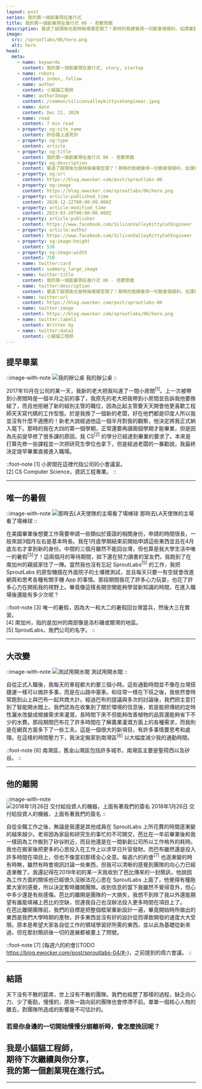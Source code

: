 ```yaml
---
layout: post
series: 我的第一個創業現在進行式
title: 我的第一個創業現在進行式 06 - 悲歡聚散
description: 嘗過了甜頭後也是時候嚐嚐苦頭了！那時的我總覺得一切都會很順利，從課業到事業一切都是那麼的順風順水，對於生活也做出了許多的改變。但伴隨著生活改變的還有對團隊的影響。而且改變的人不只有我，直到那一天的到來，道路急轉直下。
image:
  src: /sproutlabs/06/hero.png
  alt: hero
head:
  meta:
    - name: keywords
      content: 我的第一個創業現在進行式, story, startup
    - name: robots
      content: index, follow
    - name: author
      content: 小貓貓工程師
    - name: authorImage
      content: /common/siliconvalleykittycatengineer.jpeg
    - name: date
      content: Dec 22, 2020
    - name: read
      content: 7 min read
    - property: og:site_name
      content: 矽谷路上遇見你
    - property: og:type
      content: article
    - property: og:title
      content: 我的第一個創業現在進行式 06 - 悲歡聚散
    - property: og:description
      content: 嘗過了甜頭後也是時候嚐嚐苦頭了！那時的我總覺得一切都會很順利，從課業到事業一切都是那麼的順風順水，對於生活也做出了許多的改變。但伴隨著生活改變的還有對團隊的影響。而且改變的人不只有我，直到那一天的到來，道路急轉直下。
    - property: og:url
      content: https://blog.ewocker.com/post/sproutlabs-06
    - property: og:image
      content: https://blog.ewocker.com/sproutlabs/06/hero.png
    - property: article:published_time
      content: 2020-12-22T00:00:00.000Z
    - property: article:modified_time
      content: 2023-03-20T00:00:00.000Z
    - property: article:publisher
      content: https://www.facebook.com/SiliconValleyKittyCatEngineer
    - property: article:author
      content: https://www.facebook.com/SiliconValleyKittyCatEngineer
    - property: og:image:height
      content: 536
    - property: og:image:width
      content: 750
    - name: twitter:card
      content: summary_large_image
    - name: twitter:title
      content: 我的第一個創業現在進行式 06 - 悲歡聚散
    - name: twitter:description
      content: 嘗過了甜頭後也是時候嚐嚐苦頭了！那時的我總覺得一切都會很順利，從課業到事業一切都是那麼的順風順水，對於生活也做出了許多的改變。但伴隨著生活改變的還有對團隊的影響。而且改變的人不只有我，直到那一天的到來，道路急轉直下。
    - name: twitter:url
      content: https://blog.ewocker.com/post/sproutlabs-06
    - name: twitter:image
      content: https://blog.ewocker.com/sproutlabs/06/hero.png
    - name: twitter:label1
      content: Written by
    - name: twitter:data1
      content: 小貓貓工程師
---
```


## 提早畢業

::image-with-note
![我的辦公桌](/sproutlabs/06/desk.jpeg)
我的辦公桌
::

2017年10月在公司的某一天，我新的老大把我叫進了一間小房間<sup>\[1\]</sup>。上一次被帶到小房間時是一個半月之前的事了，我原先的老大把我帶到小房間並告訴我他要換組了，而且他拒絕了新的組別主管的職位，因為比起主管要天天開會他更喜歡工程師天天寫代碼的工作型態。於是我換了一個新的老闆，好在他們都是印度人所以我並沒有什麼不適應的！新老大說經過他這一個半月對我的觀察，他決定將我正式納入麾下。那時的我在大四的第一個學期，正常還要再讀兩個學期才能畢業，但是因為先前提早修了很多課的原因，我 CS<sup>\[2\]</sup> 的學分已經達到畢業的要求了。本來是打算先修一些課程並一次把研究生學位也拿下，但是經過老闆的一番勸說，我最終決定提早畢業直接進入職場。

::foot-note
\[1\] 小房間在這裡代指公司的小會議室。  
\[2\] CS Computer Science，資訊工程專業。
::

---

## 唯一的暑假

::image-with-note
![那時去LA天使隊的主場看了場棒球](/sproutlabs/06/baseball.jpeg)
那時去LA天使隊的主場看了場棒球
::

在美國畢業後想要工作需要申請一些類似於簽證的相關身份，申請的時間很長，一般來說3個月左右是基本時長。我在1月底學期結束前開始申請這些東西並且在4月底左右才拿到新的身份。中間的三個月雖然不能回台灣，但也算是我大學生活中唯一的暑假<sup>\[3\]</sup>了！這兩個月的等待期間，拋下還在努力讀書的室友們，我跑到了在南加州的親戚家住了一陣。當然我也沒有忘記 SproutLabs<sup>\[5\]</sup> 的工作，我把 SproutLabs 的原型機插在外面院子的土壤裡測試，並且每天只要一有空就會改進網頁和思考各種有關手機 App 的事情。那段期間我花了許多心力玩耍，也花了許多心力在開拓我的視野上。畢竟像這樣長期空閑能夠學習新知識的時間，在進入職場後還能有多少次呢？

::foot-note
\[3\] 唯一的暑假，因為大一和大二的暑假回台灣當兵，然後大三在實習。  
\[4\] 南加州，指的是加州的南部像是洛杉磯或爾灣的地區。  
\[5\] SproutLabs，我們公司的名字。
::

---

## 大改變

::image-with-note
![測試用開水閥](/sproutlabs/06/valve.jpeg)
測試用開水閥
::

自從正式入職後，我每天的車程都大約要三個小時。這些通勤時間並不像在台灣搭捷運一樣可以做許多事，而是在山路中塞車。和往常一樣在下班之後，我依然會時常跑到山上與巴布一起共商大計。經過巴布的提議與多次的討論後，我們把主意打到了智能開水閥上。我們認為在收集到了關於環境的信息後，若是能把傳統的定時性灑水改變成根據需求來灌溉，長時間下來不但能夠改善植物的品質還能夠省下不少的水費。那段期間巴布花了許多時間在了解農業灌溉方面上的各種需求，而我則是在網頁方面多下了一些工夫。這是一個很大的新項目，有許多事情要思考和處理。在這樣的時間壓力下，我決定搬家到南灣區<sup>\[6\]</sup> 以大幅度減少我的通勤時間。

::foot-note
\[6\] 南灣區，舊金山灣區包括許多城市，南灣區主要是聖荷西以及矽谷。
::

---

## 他的離開

::image-with-note
![2018年1月26日 交付給投資人的機器，上面有著我們的簽名](/sproutlabs/06/order.jpeg)
2018年1月26日 交付給投資人的機器，上面有著我們的簽名
::

自從全職工作之後，無論是我還是其他成員在 SproutLabs 上所花費的時間逐漸變的越來越少。老哥因為家庭和研究生的事忙的不可開交，芭比在一年前畢業後和我一樣因為工作搬到了矽谷附近，而且他還是在一間新創公司所以工作格外的耗時。我也在搬家後把更多的心思投入在工作上以求早日升官發財。而巴布雖然還是投入許多時間在項目上，但也不像當初那樣全心全意。每週六的約會<sup>\[7\]</sup> 也逐漸變的時有時無，雖然有時會視訊討論一些東西，但我可以清晰的感覺到團隊的向心力已經逐漸散了。我還記得在2019年初的某一天我收到了芭比傳來的一封簡訊，他說因為工作方面的關係他已經很久沒辦法花心思在 SproutLabs 上面了，他覺得有種拖累大家的感覺，所以決定暫時離開團隊。收到信息的當下我雖然不覺得意外，但心中多少還是有些感傷。芭比的離開是團隊的一大損失，我想不到除了我以外還能期望有誰能填補上芭比的空缺，但連我自己也沒辦法投入更多時間在項目上了。  
在芭比離開團隊前，我們的目標是把整個框架重新設計一遍，畢竟開始時所做出的東西是我們大學時期的產物，許多東西並沒有好的設計從而導致開發的速度大大受限。原本是希望大家各自從工作的領域學習好所需的東西，並以此為基礎從新來過，但在那封簡訊後一切的進展都被畫上了問號。

::foot-note
\[7\] [每週六的約會](TODO https://blog.ewocker.com/post/sproutlabs-04/#-)，之前提到的周六會議。
::

---

## 結語

天下没有不散的筵席，世上沒有不散的團隊。我們也經歷了那樣的過程，缺乏向心力、少了衝勁，慢慢的，原來一路向前的團隊也會停滯不前。單單一個核心人物的離去，對團隊所造成的影響是不可估計的。

### 若是你身邊的一切開始慢慢分崩離析時，會怎麼挽回呢？

**我是小貓貓工程師，<br/>**
**期待下次繼續與你分享，<br/>**
**我的第一個創業現在進行式。**
---

---
